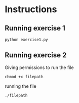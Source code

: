 # Instructions
## Running exercise 1
```
python exercise1.py
```
## Running exercise 2
Giving permissions to run the file
```
chmod +x filepath 
```
running the file
```
./filepath
```
